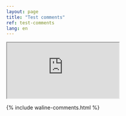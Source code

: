 ```yaml
---
layout: page
title: "Test comments"
ref: test-comments
lang: en
---
```

<div class="embed-responsive embed-responsive-4by3">
  <iframe id="streaming-embed" class="w-100 border-0" scrolling="no" src="https://lm.enewie.com/tapi/live?code=KNFYAK&t=1594303662678&key=dingding&s=01C675BA54E4DE1621BACF463A1A672C" title="Streaming">Streaming</iframe>
</div>

{% include waline-comments.html %}
